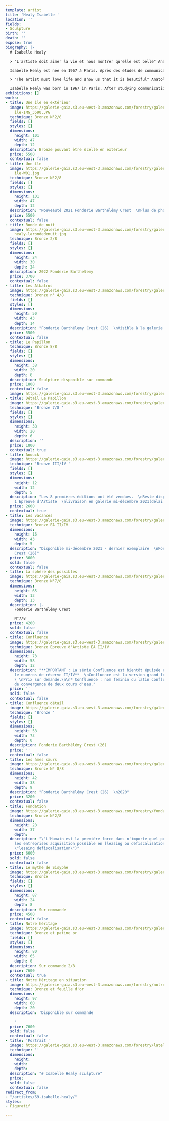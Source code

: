 ```yaml
---
template: artist
title: 'Healy Isabelle '
location: ''
fields:
- Sculpture
birth: ''
death: ''
expose: true
biography: |-
  # Isabelle Healy

  > "L'artiste doit aimer la vie et nous montrer qu'elle est belle" Anatole France

  Isabelle Healy est née en 1967 à Paris. Après des études de communication à l’ESCOM Lyon, elle devient attachée de presse dans des maisons de luxe, puis décoratrice d’intérieur pour l’agence Sublim’Home. En parallèle, de 1990 à 1997 elle a suivi des cours de dessin et de peinture à St Étienne dans l’atelier de Madame Véran. Puis, l'artiste va changer d'enseignant afin de découvrir de nouvelles approches, et s'orientera vers son nouveau maître, Serge Tziganov. Arrivée alors à Lyon en 2005, elle s’oriente vers le modelage de la terre, de la cire, la technique du bronze, et la sculpture. Elle passera huit ans à suivre des cours chez un sculpteur lyonnais. Au gré de son parcours, Isabelle vide sa besace de tout ce qui fait battre son cœur. Isabelle exprime dans ses sculptures la Joie de Vivre, l’énergie, la vitalité, le mouvement, l’élan de Vie, la fraternité et la grâce. “L’artiste doit aimer la Vie et nous montrer qu’elle est belle" dit Anatole France. Les liens universels tels que l’amour, l’enfance, l’amitié, la famille sont autant de thèmes qui lui sont chers, de formidables sources d’inspiration. Les pièces deviennent ainsi élégantes, graciles, habitées d’émotions. La facture contemporaine donne cette liberté nécessaire. Elle pratique une représentation des sentiments humains et des moments partagés au fil du temps qui passe.

  > "The artist must love life and show us that it is beautiful" Anatole France

  Isabelle Healy was born in 1967 in Paris. After studying communication at ESCOM Lyon, she became a press agent for luxury houses, then an interior designer for the Sublim'Home agency. At the same time, from 1990 to 1997, she took drawing and painting classes in St Etienne in Madame Véran's workshop. Then, the artist changed teachers in order to discover new approaches, and turned to her new master, Serge Tziganov. Arriving in Lyon in 2005, she turned to clay modeling, wax, bronze technique, and sculpture. She spent eight years taking classes with a sculptor in Lyon. Along the way, Isabelle empties her bag of everything that makes her heart beat. Isabelle expresses in her sculptures the Joy of Living, energy, vitality, movement, the impulse of Life, fraternity and grace. "The artist must love Life and show us that it is beautiful" said Anatole France. Universal things such as love, childhood, friendship, family are all themes that are dear to her, formidable sources of inspiration. The pieces thus become elegant, graceful, inhabited by emotions. The contemporary style gives this necessary freedom. She practices a representation of human feelings and shared moments as time passes.
exhibitions: []
works:
- title: Une île en extérieur
  image: https://galerie-gaia.s3.eu-west-3.amazonaws.com/forestry/galerie-gaia-isabelle-healy-une
    ile-IMG_3590.JPG
  technique: Bronze N°2/8
  fields: []
  styles: []
  dimensions:
    height: 101
    width: 47
    depth: 12
  description: Bronze pouvant être scellé en extérieur
  price: 5500
  contextual: false
- title: Une île
  image: https://galerie-gaia.s3.eu-west-3.amazonaws.com/forestry/galerie-gaia-isabelle-healy-une
    ile-W01.jpg
  technique: Bronze N°2/8
  fields: []
  styles: []
  dimensions:
    height: 101
    width: 47
    depth: 12
  description: "Nouveauté 2021 Fonderie Barthélémy Crest  \nPlus de photos sur demande"
  price: 5500
  contextual: false
- title: Ronde de nuit
  image: https://galerie-gaia.s3.eu-west-3.amazonaws.com/forestry/galeriegaia-isabelle
    healy-larondedenuit.jpg
  technique: Bronze 2/8
  fields: []
  styles: []
  dimensions:
    height: 24
    width: 30
    depth: 24
  description: 2022 Fonderie Barthelemy
  price: 3700
  contextual: false
- title: Les Albatros
  image: https://galerie-gaia.s3.eu-west-3.amazonaws.com/forestry/galeriegaia_Healy_LesAlbatros_50x43x14.jpg
  technique: Bronze n° 4/8
  fields: []
  styles: []
  dimensions:
    height: 50
    width: 43
    depth: 14
  description: "Fonderie Barthélemy Crest (26)  \nVisible à la galerie "
  price: 5500
  contextual: false
- title: Le Papillon
  technique: Bronze 8/8
  fields: []
  styles: []
  dimensions:
    height: 38
    width: 20
    depth: 6
  description: Sculpture disponible sur commande
  price: 1800
  contextual: false
  image: https://galerie-gaia.s3.eu-west-3.amazonaws.com/forestry/galerie-gaia-isabelle-healy-papillon-face.JPG
- title: Détail Le Papillon
  image: https://galerie-gaia.s3.eu-west-3.amazonaws.com/forestry/galerie-gaia-LE_PAPILLON_©isabelle-healy-3.jpg
  technique: 'Bronze 7/8 '
  fields: []
  styles: []
  dimensions:
    height: 38
    width: 20
    depth: 6
  description: ''
  price: 1800
  contextual: true
- title: Anouck
  image: https://galerie-gaia.s3.eu-west-3.amazonaws.com/forestry/galerie-gaia-ANOUK_©isabelleheally.jpg
  technique: 'Bronze III/IV '
  fields: []
  styles: []
  dimensions:
    height: 12
    width: 12
    depth: 5
  description: "Les 8 premières éditions ont été vendues.  \nReste disponible seulement
    1 Epreuve d'Artiste  \nlivraison en galerie mi-décembre 2021(délai du fondeur)"
  price: 2600
  contextual: true
- title: Les vacances
  image: https://galerie-gaia.s3.eu-west-3.amazonaws.com/forestry/galerie-gaia-isabelle-healy-les-vacances.jpg
  technique: Bronze EA II/IV
  dimensions:
    height: 16
    width: 43
    depth: 5
  description: "Disponible mi-décembre 2021 - dernier exemplaire  \nFonderie Barthélémy
    Crest (26)"
  price: 3600
  sold: false
  contextual: false
- title: La sphère des possibles
  image: https://galerie-gaia.s3.eu-west-3.amazonaws.com/forestry/galerie-gaia-isabelle-healy-sphere-des-possibles.jpg
  technique: Bronze N°7/8
  dimensions:
    height: 65
    width: 13
    depth: 13
  description: |-
    Fonderie Barthélémy Crest

    N°7/8
  price: 4200
  sold: false
  contextual: false
- title: Confluence
  image: https://galerie-gaia.s3.eu-west-3.amazonaws.com/forestry/galeriegaia_healy_confluence_73x58.jpg
  technique: Bronze Epreuve d'Artiste EA II/IV
  dimensions:
    height: 73
    width: 58
    depth: 12
  description: "**IMPORTANT : La série Confluence est bientôt épuisée reste disponible
    le numéros de réserve II/IV**  \nConfluence est la version grand format de L'envolée.
    \ \nPrix sur demande.\n\n* Confluence : nom féminin du latin confluencia. Point
    de convergence de deux cours d'eau."
  price: ''
  sold: false
  contextual: false
- title: Confluence détail
  image: https://galerie-gaia.s3.eu-west-3.amazonaws.com/forestry/galerie-gaia-isabelle-healy-confluence.png
  technique: 'Bronze '
  fields: []
  styles: []
  dimensions:
    height: 58
    width: 73
    depth: 0
  description: Fonderie Barthélémy Crest (26)
  price: ''
  contextual: false
- title: Les âmes sœurs
  image: https://galerie-gaia.s3.eu-west-3.amazonaws.com/forestry/galerie-gaia-isabelle-healy-les-ames-soeurs-laterales-h.jpg
  technique: Bronze N° 8/8
  dimensions:
    height: 42
    width: 38
    depth: 9
  description: "Fonderie Barthélémy Crest (26)  \n2020"
  price: 3200
  contextual: false
- title: Fondation
  image: https://galerie-gaia.s3.eu-west-3.amazonaws.com/forestry/fondation.jpg
  technique: Bronze N°2/8
  dimensions:
    height: 28
    width: 37
    depth: 
  description: "\"L'Humain est la première force dans n'importe quel projet\"  \nPour
    les entreprises acquisition possible en [leasing ou défiscalisation](https://galeriegaia.fr/about/art-et-fiscalite/
    \"lesaing defiscalisation\")"
  price: 6600
  sold: false
  contextual: false
- title: Le mythe de Sisyphe
  image: https://galerie-gaia.s3.eu-west-3.amazonaws.com/forestry/galerie-gaia-isabelle-healy-myhte-sisyphe.png
  technique: Bronze
  fields: []
  styles: []
  dimensions:
    height: 87
    width: 24
    depth: 8
  description: Sur commande
  price: 4500
  contextual: false
- title: Notre héritage
  image: https://galerie-gaia.s3.eu-west-3.amazonaws.com/forestry/galerie-gaia-isabelle-healy-notre-heritage-seul.png
  technique: Bronze et patine or
  fields: []
  styles: []
  dimensions:
    height: 80
    width: 65
    depth: 0
  description: Sur commande 2/8
  price: 7600
  contextual: true
- title: Notre Héritage en situation
  image: https://galerie-gaia.s3.eu-west-3.amazonaws.com/forestry/notre-heritage.jpg
  technique: Bronze et feuille d'or
  dimensions:
    height: 97
    width: 60
    depth: 20
  description: 'Disponible sur commande

    '
  price: 7600
  sold: false
  contextual: false
- title: 'Portrait '
  image: https://galerie-gaia.s3.eu-west-3.amazonaws.com/forestry/latelier-a-la-croix-rousse-a-lyon.jpg
  technique: ''
  dimensions:
    height: 
    width: 
    depth: 
  description: "# Isabelle Healy sculpture"
  price: 
  sold: false
  contextual: false
redirect_from:
- "/artistes/69-isabelle-healy/"
styles:
- Figuratif

---
```

